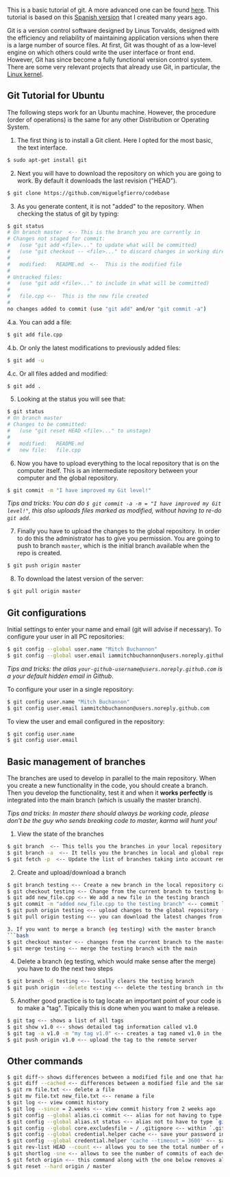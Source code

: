 This is a basic tutorial of git. A more advanced one can be found [here](http://git-scm.com/book). This tutorial is based on this [Spanish version](http://asrob.uc3m.es/index.php/Tutorial_git) that I created many years ago.

Git is a version control software designed by Linus Torvalds, designed with the efficiency and reliability of maintaining application versions when there is a large number of source files. At first, Git was thought of as a low-level engine on which others could write the user interface or front end. However, Git has since become a fully functional version control system. There are some very relevant projects that already use Git, in particular, the [Linux kernel](https://github.com/torvalds/linux).

## Git Tutorial for Ubuntu

The following steps work for an Ubuntu machine. However, the procedure (order of operations) is the same for any other Distribution or Operating System.

1. The first thing is to install a Git client. Here I opted for the most basic, the text interface.
```bash
$ sudo apt-get install git
```
2. Next you will have to download the repository on which you are going to work. By default it downloads the last revision ("HEAD").
```bash
$ git clone https://github.com/miguelgfierro/codebase
```
3. As you generate content, it is not "added" to the repository. When checking the status of git by typing:
```bash
$ git status
# On branch master  <-- This is the branch you are currently in
# Changes not staged for commit:
#   (use "git add <file>..." to update what will be committed)
#   (use "git checkout -- <file>..." to discard changes in working directory)
#
#	modified:   README.md  <--  This is the modified file
#
# Untracked files:
#   (use "git add <file>..." to include in what will be committed)
#
#	file.cpp <--  This is the new file created
#
no changes added to commit (use "git add" and/or "git commit -a")
```
4.a. You can add a file:
```bash
$ git add file.cpp
```
4.b. Or only the latest modifications to previously added files:
```bash
$ git add -u
```
4.c. Or all files added and modified:
```bash
$ git add .
```
5. Looking at the status you will see that:
```bash
$ git status
# On branch master
# Changes to be committed:
#   (use "git reset HEAD <file>..." to unstage)
#
#	modified:   README.md
#	new file:   file.cpp
```
6. Now you have to upload everything to the local repository that is on the computer itself. This is an intermediate repository between your computer and the global repository.
```bash
$ git commit -m "I have improved my Git level!"
```
*Tips and tricks: You can do `$ git commit -a -m = "I have improved my Git level!"`, this also uploads files marked as modified, without having to re-do `git add`*.

7. Finally you have to upload the changes to the global repository. In order to do this the administrator has to give you permission. You are going to push to branch `master`, which is the initial branch available when the repo is created.
```bash
$ git push origin master
```
8. To download the latest version of the server:
```bash
$ git pull origin master
```
## Git configurations

Initial settings to enter your name and email (git will advise if necessary). To configure your user in all PC repositories:
```bash
$ git config --global user.name "Mitch Buchannon"
$ git config --global user.email iammitchbuchannon@users.noreply.github.com
```
*Tips and tricks: the alias `your-github-username@users.noreply.github.com` is a your default hidden email in Github*.

To configure your user in a single repository:
```bash
$ git config user.name "Mitch Buchannon"
$ git config user.email iammitchbuchannon@users.noreply.github.com
```
To view the user and email configured in the repository:
```bash
$ git config user.name
$ git config user.email
```

## Basic management of branches

The branches are used to develop in parallel to the main repository. When you create a new functionality in the code, you should create a branch. Then you develop the functionality, test it and when it **works perfectly** is integrated into the main branch (which is usually the master branch).

*Tips and tricks: In master there should always be working code, please don't be the guy who sends breaking code to master, karma will hunt you!*

1. View the state of the branches
```bash
$ git branch  <-- This tells you the branches in your local repository
$ git branch -a  <-- It tells you the branches in local and global repositories (listed as remotes/origin/...)
$ git fetch -p  <-- Update the list of branches taking into account remote branches deleted by other people
```
2. Create and upload/download a branch
```bash
$ git branch testing <-- Create a new branch in the local repository called testing 
$ git checkout testing <-- Change from the current branch to testing branch (can be done whenever you want to change branches)
$ git add new_file.cpp <-- We add a new file in the testing branch
$ git commit -m "added new_file.cpp to the testing branch" <-- commit local repository
$ git push origin testing <-- upload changes to the global repository (if you are prompted to do something else, do so)
$ git pull origin testing <-- you can download the latest changes from the global repository to your computer

3. If you want to merge a branch (eg testing) with the master branch 
```bash
$ git checkout master <-- changes from the current branch to the master branch
$ git merge testing <-- merge the testing branch with the main
```
4. Delete a branch (eg testing, which would make sense after the merge) you have to do the next two steps
```bash
$ git branch -d testing <-- locally clears the testing branch
$ git push origin --delete testing <-- delete the testing branch in the global repository
```
5. Another good practice is to tag locate an important point of your code is to make a "tag". Tipically this is done when you want to make a release.
```bash
$ git tag <-- shows a list of all tags
$ git show v1.0 <-- shows detailed tag information called v1.0
$ git tag -a v1.0 -m "my tag v1.0" <-- creates a tag named v1.0 in the local repository
$ git push origin v1.0 <-- upload the tag to the remote server
```
## Other commands

```bash
$ git diff-> shows differences between a modified file and one that has been modified before but is stagged, i.e. it is in the local repository.
$ git diff --cached <-- differences between a modified file and the same file saved in the HEAD
$ git rm file.txt <-- delete a file
$ git mv file.txt new_file.txt <-- rename a file
$ git log <-- view commit history
$ git log --since = 2.weeks <-- view commit history from 2 weeks ago
$ git config --global alias.ci commit <-- alias for not having to type `git commit` and just do `git ci`
$ git config --global alias.st status <-- alias not to have to type `git status` and just do `git st`
$ git config --global core.excludesfile ~ / .gitignore <-- within `.gitignore` you list the files to be ignored
$ git config --global credential.helper cache <-- save your password in cache for 15 min, so you do not have to write it over and over again
$ git config --global credential.helper 'cache --timeout = 3600' <-- save your password for one hour
$ git rev-list HEAD --count <-- allows you to see the total number of commits
$ git shortlog -sne <-- allows to see the number of commits of each developer
$ git fetch origin <-- this command along with the one below removes all local changes and sets the server version.
$ git reset --hard origin / master
```